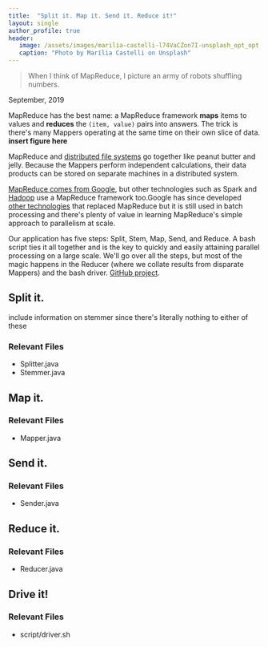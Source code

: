 ```yaml
---
title:  "Split it. Map it. Send it. Reduce it!"
layout: single
author_profile: true
header:
   image: /assets/images/marilia-castelli-l74VaCZon7I-unsplash_opt_opt.jpg
   caption: "Photo by Marília Castelli on Unsplash"
---
```


>When I think of MapReduce, I picture an army of robots shuffling numbers.

September, 2019

MapReduce has the best name: a MapReduce framework **maps** items to values and **reduces** the `(item, value)` pairs into answers. The trick is there's many Mappers operating at the same time on their own slice of data. **insert figure here**

MapReduce and [distributed file systems](https://kkunapuli.github.io/_pages/dfs/distributed_system/) go together like peanut butter and jelly. Because the Mappers perform independent calculations, their data products can be stored on separate machines in a distributed system.  
 
[MapReduce comes from Google](https://ai.google/research/pubs/pub62), but other technologies such as Spark and [Hadoop](https://www.tutorialspoint.com/hadoop/hadoop_mapreduce.htm) use a MapReduce framework too.Google has since developed [other technologies](https://ai.google/research/pubs/pub41378) that replaced MapReduce but it is still used in batch processing and there's plenty of value in learning MapReduce's simple approach to parallelism at scale.

Our application has five steps: Split, Stem, Map, Send, and Reduce. A bash script ties it all together and is the key to quickly and easily attaining parallel processing on a large scale. We'll go over all the steps, but most of the magic happens in the Reducer (where we collate results from disparate Mappers) and the bash driver. [GitHub project](https://github.com/kkunapuli/MapReduce).

## Split it.
include information on stemmer since there's literally nothing to either of these

### Relevant Files
- Splitter.java
- Stemmer.java

## Map it.

### Relevant Files
- Mapper.java

## Send it.

### Relevant Files
- Sender.java

## Reduce it.

### Relevant Files
- Reducer.java

## Drive it!

### Relevant Files
- script/driver.sh
